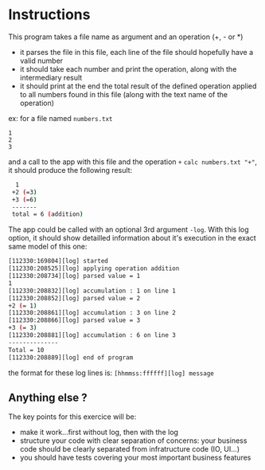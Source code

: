 # Instructions

This program takes a file name as argument and an operation (+, - or *)
- it parses the file in this file, each line of the file should hopefully have a valid number
- it should take each number and print the operation, along with the intermediary result
- it should print at the end the total result of the defined operation applied to
  all numbers found in this file (along with the text name of the operation)

ex:
for a file named `numbers.txt`
```csv
1
2
3
```

and a call to the app with this file and the operation `+` `calc numbers.txt "+"`, it should produce the following result:

```bash
  1
 +2 (=3)
 +3 (=6)
 -------
 total = 6 (addition)
```

The app could be called with an optional 3rd argument `-log`. With this log option, it should show detailled information about it's execution in the exact same model of this one:

```bash
[112330:169804][log] started
[112330:208525][log] applying operation addition
[112330:208734][log] parsed value = 1
1
[112330:208832][log] accumulation : 1 on line 1
[112330:208852][log] parsed value = 2
+2 (= 1)
[112330:208861][log] accumulation : 3 on line 2
[112330:208866][log] parsed value = 3
+3 (= 3)
[112330:208881][log] accumulation : 6 on line 3
--------------
Total = 10
[112330:208889][log] end of program
```

the format for these log lines is:
`[hhmmss:ffffff][log] message`


## Anything else ?

The key points for this exercice will be:

- make it work...first without log, then with the log
- structure your code with clear separation of concerns: your business code should be clearly separated from infratructure code (IO, UI...)
- you should have tests covering your most important business features 





